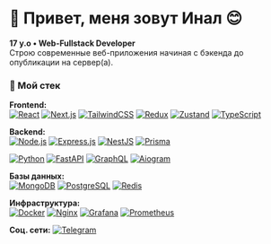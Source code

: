 # 👋 Привет, меня зовут Инал 😊 

**17 y.o • Web-Fullstack Developer**  
Строю современные веб-приложения начиная с бэкенда до опубликации на сервер(а).

### 🚀 Мой стек

**Frontend:**  
[![React](https://img.shields.io/badge/React-61dafb?style=for-the-badge&logo=react&logoColor=black)](https://react.dev/)
[![Next.js](https://img.shields.io/badge/Next.js-000000?style=for-the-badge&logo=nextdotjs&logoColor=white)](https://nextjs.org/)
[![TailwindCSS](https://img.shields.io/badge/TailwindCSS-38bdf8?style=for-the-badge&logo=tailwindcss&logoColor=white)](https://tailwindcss.com/)
[![Redux](https://img.shields.io/badge/Redux-764abc?style=for-the-badge&logo=redux&logoColor=white)](https://redux.js.org/)
[![Zustand](https://img.shields.io/badge/Zustand-000000?style=for-the-badge&logo=Zustand&logoColor=white)](https://zustand-demo.pmnd.rs/)
[![TypeScript](https://img.shields.io/badge/TypeScript-3178c6?style=for-the-badge&logo=typescript&logoColor=white)](https://www.typescriptlang.org/)

**Backend:**  
[![Node.js](https://img.shields.io/badge/Node.js-339933?style=for-the-badge&logo=node.js&logoColor=white)](https://nodejs.org/en)
[![Express.js](https://img.shields.io/badge/Express.js-000000?style=for-the-badge&logo=express&logoColor=white)](https://expressjs.com/)
[![NestJS](https://img.shields.io/badge/NestJS-ea2845?style=for-the-badge&logo=nestjs&logoColor=white)](https://nestjs.com/)
[![Prisma](https://img.shields.io/badge/Prisma-2D3748?style=for-the-badge&logo=prisma&logoColor=white)](https://www.prisma.io/)

[![Python](https://img.shields.io/badge/Python-3776ab?style=for-the-badge&logo=python&logoColor=white)](https://www.python.org/)
[![FastAPI](https://img.shields.io/badge/FastAPI-009688?style=for-the-badge&logo=fastapi&logoColor=white)](https://fastapi.tiangolo.com)
[![GraphQL](https://img.shields.io/badge/GraphQL-e10098?style=for-the-badge&logo=graphql&logoColor=white)](https://graphql.org/)
[![Aiogram](https://img.shields.io/badge/Aiogram-2C8EBB?style=for-the-badge&logo=telegram&logoColor=white)](https://aiogram.dev/)

**Базы данных:**  
[![MongoDB](https://img.shields.io/badge/MongoDB-47a248?style=for-the-badge&logo=mongodb&logoColor=white)](https://www.mongodb.com/?ref=dronahq)
[![PostgreSQL](https://img.shields.io/badge/PostgreSQL-336791?style=for-the-badge&logo=postgresql&logoColor=white)](https://www.postgresql.org/)
[![Redis](https://img.shields.io/badge/Redis-d82c20?style=for-the-badge&logo=redis&logoColor=white)](https://redis-docs.ru/get-started/)

**Инфраструктура:**  
[![Docker](https://img.shields.io/badge/Docker-2496ed?style=for-the-badge&logo=docker&logoColor=white)](https://www.docker.com/get-started/)
[![Nginx](https://img.shields.io/badge/Nginx-009639?style=for-the-badge&logo=nginx&logoColor=white)](https://nginx.org/ru/)
[![Grafana](https://img.shields.io/badge/Grafana-F46800?style=for-the-badge&logo=grafana&logoColor=white)](https://grafana.com/)
[![Prometheus](https://img.shields.io/badge/Prometheus-E6522C?style=for-the-badge&logo=prometheus&logoColor=white)](https://prometheus.io/)

**Соц. сети:**
[![Telegram](https://img.shields.io/badge/-Telegram-0088cc?style=flat-square&logo=telegram)](https://t.me/tysbo_prog)  
